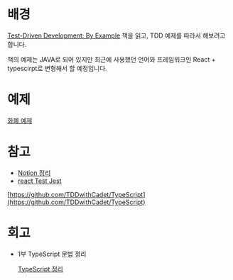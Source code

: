 # 배경

[Test-Driven Development: By Example](http://www.yes24.com/Product/Goods/12246033) 책을 읽고,  TDD 예제를 따라서 해보려고 합니다.

책의 예제는 JAVA로 되어 있지만 최근에 사용했던 언어와 프레임워크인 React + typescirpt로 변형해서 할 예정입니다.

# 예제

[화폐 예제](https://www.notion.so/e320976c95ac405185ff9b1c36505001)

# 참고

- [Notion 정리](https://www.notion.so/TDD-in-Typescript-7e281802bab04ee8983a5177b815e571)
- [react Test Jest](https://www.newline.co/@bespoyasov/how-to-write-your-first-unit-test-in-react-typescript-app--ca51d0c0)

[https://github.com/TDDwithCadet/TypeScript](https://github.com/TDDwithCadet/TypeScript)

# 회고

- 1부 TypeScript 문법 정리
    
    [TypeScript 정리](https://www.notion.so/TypeScript-2c4afc3cf57c4d8b965b530ba546a2cf)